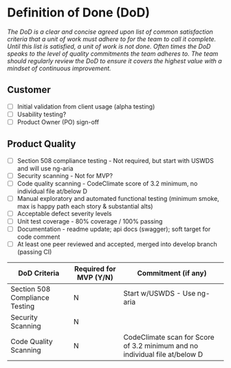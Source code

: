 # Definition of Done (DoD)

_The DoD is a clear and concise agreed upon list of common satisfaction criteria that a unit of work must adhere to for the team to call it complete. Until this list is satisfied, a unit of work is not done. Often times the DoD speaks to the level of quality commitments the team adheres to. The team should regularly review the DoD to ensure it covers the highest value with a mindset of continuous improvement._

## Customer
- [ ] Initial validation from client usage (alpha testing)
- [ ] Usability testing?
- [ ] Product Owner (PO) sign-off

## Product Quality
- [ ] Section 508 compliance testing - Not required, but start with USWDS and will use ng-aria
- [ ] Security scanning - Not for MVP?
- [ ] Code quality scanning - CodeClimate score of 3.2 minimum, no individual file at/below D
- [ ] Manual exploratory and automated functional testing (minimum smoke, max is happy path each story & substantial alts)
- [ ] Acceptable defect severity levels 
- [ ] Unit test coverage - 80% coverage / 100% passing
- [ ] Documentation - readme update; api docs (swagger); soft target for code comment
- [ ] At least one peer reviewed and accepted, merged into develop branch (passing CI)

|DoD Criteria |Required for MVP (Y/N) | Commitment (if any)|
|-------------|-----------------|-----------|
|Section 508 Compliance Testing |N|Start w/USWDS - Use ng-aria|
|Security Scanning|N | |
|Code Quality Scanning |N | CodeClimate scan for Score of 3.2 minimum and no individual file at/below D|
